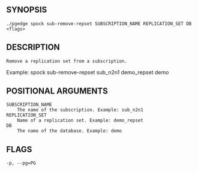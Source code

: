 ## SYNOPSIS
    ./pgedge spock sub-remove-repset SUBSCRIPTION_NAME REPLICATION_SET DB <flags>
 
## DESCRIPTION
    Remove a replication set from a subscription. 

Example: spock sub-remove-repset sub_n2n1 demo_repset demo
 
## POSITIONAL ARGUMENTS
    SUBSCRIPTION_NAME
        The name of the subscription. Example: sub_n2n1
    REPLICATION_SET
        Name of a replication set. Example: demo_repset
    DB
        The name of the database. Example: demo
 
## FLAGS
    -p, --pg=PG
    
    
